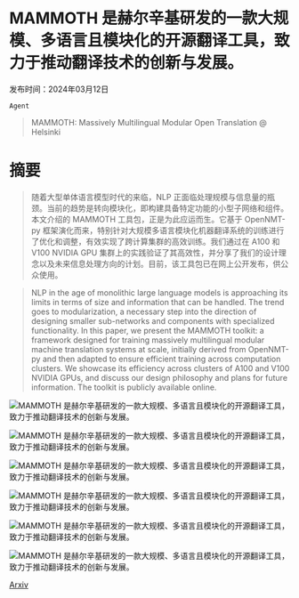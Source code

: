 # MAMMOTH 是赫尔辛基研发的一款大规模、多语言且模块化的开源翻译工具，致力于推动翻译技术的创新与发展。

发布时间：2024年03月12日

`Agent`

> MAMMOTH: Massively Multilingual Modular Open Translation @ Helsinki

# 摘要

> 随着大型单体语言模型时代的来临，NLP 正面临处理规模与信息量的瓶颈。当前的趋势是转向模块化，即构建具备特定功能的小型子网络和组件。本文介绍的 MAMMOTH 工具包，正是为此应运而生。它基于 OpenNMT-py 框架演化而来，特别针对大规模多语言模块化机器翻译系统的训练进行了优化和调整，有效实现了跨计算集群的高效训练。我们通过在 A100 和 V100 NVIDIA GPU 集群上的实践验证了其高效性，并分享了我们的设计理念以及未来信息处理方向的计划。目前，该工具包已在网上公开发布，供公众使用。

> NLP in the age of monolithic large language models is approaching its limits in terms of size and information that can be handled. The trend goes to modularization, a necessary step into the direction of designing smaller sub-networks and components with specialized functionality. In this paper, we present the MAMMOTH toolkit: a framework designed for training massively multilingual modular machine translation systems at scale, initially derived from OpenNMT-py and then adapted to ensure efficient training across computation clusters. We showcase its efficiency across clusters of A100 and V100 NVIDIA GPUs, and discuss our design philosophy and plans for future information. The toolkit is publicly available online.

![MAMMOTH 是赫尔辛基研发的一款大规模、多语言且模块化的开源翻译工具，致力于推动翻译技术的创新与发展。](../../../paper_images/2403.07544/x53.png)

![MAMMOTH 是赫尔辛基研发的一款大规模、多语言且模块化的开源翻译工具，致力于推动翻译技术的创新与发展。](../../../paper_images/2403.07544/x54.png)

![MAMMOTH 是赫尔辛基研发的一款大规模、多语言且模块化的开源翻译工具，致力于推动翻译技术的创新与发展。](../../../paper_images/2403.07544/x55.png)

![MAMMOTH 是赫尔辛基研发的一款大规模、多语言且模块化的开源翻译工具，致力于推动翻译技术的创新与发展。](../../../paper_images/2403.07544/x56.png)

![MAMMOTH 是赫尔辛基研发的一款大规模、多语言且模块化的开源翻译工具，致力于推动翻译技术的创新与发展。](../../../paper_images/2403.07544/x59.png)

![MAMMOTH 是赫尔辛基研发的一款大规模、多语言且模块化的开源翻译工具，致力于推动翻译技术的创新与发展。](../../../paper_images/2403.07544/x60.png)

[Arxiv](https://arxiv.org/abs/2403.07544)